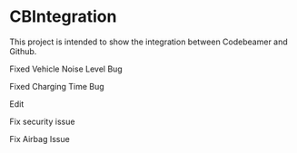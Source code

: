 # CBIntegration

This project is intended to show the integration between Codebeamer and Github.

Fixed Vehicle Noise Level Bug

Fixed Charging Time Bug

Edit

Fix security issue

Fix Airbag Issue
